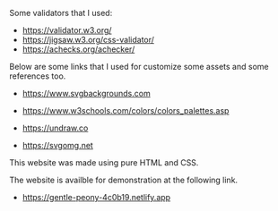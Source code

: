 Some validators that I used:
- https://validator.w3.org/
- https://jigsaw.w3.org/css-validator/
- https://achecks.org/achecker/

Below are some links that I used for customize some assets and some references too.

- https://www.svgbackgrounds.com

- https://www.w3schools.com/colors/colors_palettes.asp

- https://undraw.co

- https://svgomg.net

This website was made using pure HTML and CSS.

The website is availble for demonstration at the following link.

- https://gentle-peony-4c0b19.netlify.app
